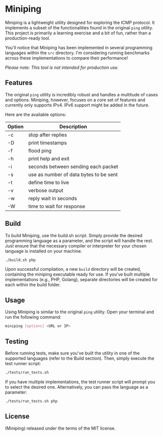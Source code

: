 # Miniping

Miniping is a lightweight utility designed for exploring the ICMP protocol. It implements a subset of the functionalities found in the original `ping` utility. This project is primarily a learning exercise and a bit of fun, rather than a production-ready tool.

You'll notice that Miniping has been implemented in several programming languages within the `src` directory. I'm considering running benchmarks across these implementations to compare their performance!

*Please note: This tool is not intended for production use.*

## Features

The original `ping` utility is incredibly robust and handles a multitude of cases and options. Miniping, however, focuses on a core set of features and currently only supports IPv4. IPv6 support might be added in the future.

Here are the available options:

| Option | Description |
|--------|-------------|
|-c <count>         |stop after <count> replies
|-D                 |print timestamps
|-f                 |flood ping
|-h                 |print help and exit
|-i <interval>      |seconds between sending each packet
|-s <size>          |use <size> as number of data bytes to be sent
|-t <ttl>           |define time to live
|-v                 |verbose output
|-w <deadline>      |reply wait <deadline> in seconds
|-W <timeout>       |time to wait for response

## Build

To build Miniping, use the build.sh script. Simply provide the desired programming language as a parameter, and the script will handle the rest. Just ensure that the necessary compiler or interpreter for your chosen language is installed on your machine.

```bash
./build.sh php
```
Upon successful compilation, a new `build` directory will be created, containing the miniping executable ready for use. If you've built multiple implementations (e.g., PHP, Golang), separate directories will be created for each within the build folder.

## Usage

Using Miniping is similar to the original `ping` utility. Open your terminal and run the following command:

```bash
miniping [options] <URL or IP>
```

## Testing 

Before running tests, make sure you've built the utility in one of the supported languages (refer to the Build section). Then, simply execute the test runner script:

```bash
./tests/run_tests.sh
```

If you have multiple implementations, the test runner script will prompt you to select the desired one. Alternatively, you can pass the language as a parameter:

```bash
./tests/run_tests.sh php
```

## License 

(Miniping) released under the terms of the MIT license.
